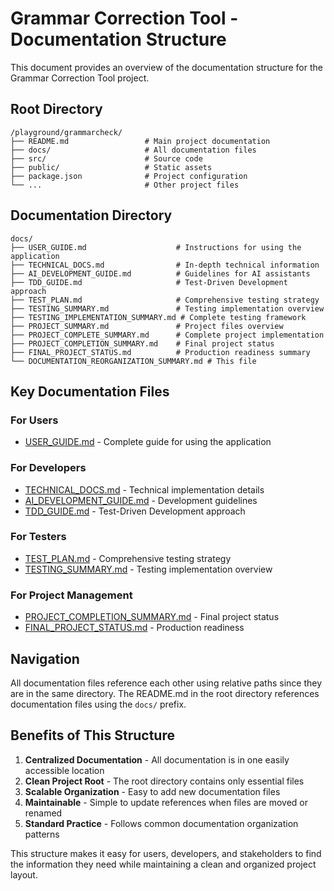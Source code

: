 # Grammar Correction Tool - Documentation Structure

This document provides an overview of the documentation structure for the Grammar Correction Tool project.

## Root Directory

```
/playground/grammarcheck/
├── README.md                 # Main project documentation
├── docs/                     # All documentation files
├── src/                      # Source code
├── public/                   # Static assets
├── package.json              # Project configuration
└── ...                       # Other project files
```

## Documentation Directory

```
docs/
├── USER_GUIDE.md                    # Instructions for using the application
├── TECHNICAL_DOCS.md                # In-depth technical information
├── AI_DEVELOPMENT_GUIDE.md          # Guidelines for AI assistants
├── TDD_GUIDE.md                     # Test-Driven Development approach
├── TEST_PLAN.md                     # Comprehensive testing strategy
├── TESTING_SUMMARY.md               # Testing implementation overview
├── TESTING_IMPLEMENTATION_SUMMARY.md # Complete testing framework
├── PROJECT_SUMMARY.md               # Project files overview
├── PROJECT_COMPLETE_SUMMARY.md      # Complete project implementation
├── PROJECT_COMPLETION_SUMMARY.md    # Final project status
├── FINAL_PROJECT_STATUS.md          # Production readiness summary
└── DOCUMENTATION_REORGANIZATION_SUMMARY.md # This file
```

## Key Documentation Files

### For Users
- [USER_GUIDE.md](USER_GUIDE.md) - Complete guide for using the application

### For Developers
- [TECHNICAL_DOCS.md](TECHNICAL_DOCS.md) - Technical implementation details
- [AI_DEVELOPMENT_GUIDE.md](AI_DEVELOPMENT_GUIDE.md) - Development guidelines
- [TDD_GUIDE.md](TDD_GUIDE.md) - Test-Driven Development approach

### For Testers
- [TEST_PLAN.md](TEST_PLAN.md) - Comprehensive testing strategy
- [TESTING_SUMMARY.md](TESTING_SUMMARY.md) - Testing implementation overview

### For Project Management
- [PROJECT_COMPLETION_SUMMARY.md](PROJECT_COMPLETION_SUMMARY.md) - Final project status
- [FINAL_PROJECT_STATUS.md](FINAL_PROJECT_STATUS.md) - Production readiness

## Navigation

All documentation files reference each other using relative paths since they are in the same directory. The README.md in the root directory references documentation files using the `docs/` prefix.

## Benefits of This Structure

1. **Centralized Documentation** - All documentation is in one easily accessible location
2. **Clean Project Root** - The root directory contains only essential files
3. **Scalable Organization** - Easy to add new documentation files
4. **Maintainable** - Simple to update references when files are moved or renamed
5. **Standard Practice** - Follows common documentation organization patterns

This structure makes it easy for users, developers, and stakeholders to find the information they need while maintaining a clean and organized project layout.